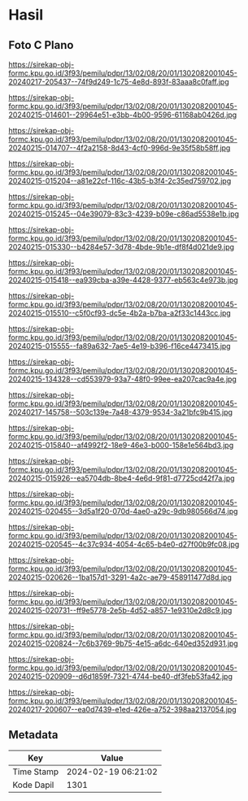 # Hasil

## Foto C Plano

https://sirekap-obj-formc.kpu.go.id/3f93/pemilu/pdpr/13/02/08/20/01/1302082001045-20240217-205437--74f9d249-1c75-4e8d-893f-83aaa8c0faff.jpg

https://sirekap-obj-formc.kpu.go.id/3f93/pemilu/pdpr/13/02/08/20/01/1302082001045-20240215-014601--29964e51-e3bb-4b00-9596-61168ab0426d.jpg

https://sirekap-obj-formc.kpu.go.id/3f93/pemilu/pdpr/13/02/08/20/01/1302082001045-20240215-014707--4f2a2158-8d43-4cf0-996d-9e35f58b58ff.jpg

https://sirekap-obj-formc.kpu.go.id/3f93/pemilu/pdpr/13/02/08/20/01/1302082001045-20240215-015204--a81e22cf-116c-43b5-b3f4-2c35ed759702.jpg

https://sirekap-obj-formc.kpu.go.id/3f93/pemilu/pdpr/13/02/08/20/01/1302082001045-20240215-015245--04e39079-83c3-4239-b09e-c86ad5538e1b.jpg

https://sirekap-obj-formc.kpu.go.id/3f93/pemilu/pdpr/13/02/08/20/01/1302082001045-20240215-015330--b4284e57-3d78-4bde-9b1e-df8f4d021de9.jpg

https://sirekap-obj-formc.kpu.go.id/3f93/pemilu/pdpr/13/02/08/20/01/1302082001045-20240215-015418--ea939cba-a39e-4428-9377-eb563c4e973b.jpg

https://sirekap-obj-formc.kpu.go.id/3f93/pemilu/pdpr/13/02/08/20/01/1302082001045-20240215-015510--c5f0cf93-dc5e-4b2a-b7ba-a2f33c1443cc.jpg

https://sirekap-obj-formc.kpu.go.id/3f93/pemilu/pdpr/13/02/08/20/01/1302082001045-20240215-015555--fa89a632-7ae5-4e19-b396-f16ce4473415.jpg

https://sirekap-obj-formc.kpu.go.id/3f93/pemilu/pdpr/13/02/08/20/01/1302082001045-20240215-134328--cd553979-93a7-48f0-99ee-ea207cac9a4e.jpg

https://sirekap-obj-formc.kpu.go.id/3f93/pemilu/pdpr/13/02/08/20/01/1302082001045-20240217-145758--503c139e-7a48-4379-9534-3a21bfc9b415.jpg

https://sirekap-obj-formc.kpu.go.id/3f93/pemilu/pdpr/13/02/08/20/01/1302082001045-20240215-015840--af4992f2-18e9-46e3-b000-158e1e564bd3.jpg

https://sirekap-obj-formc.kpu.go.id/3f93/pemilu/pdpr/13/02/08/20/01/1302082001045-20240215-015926--ea5704db-8be4-4e6d-9f81-d7725cd42f7a.jpg

https://sirekap-obj-formc.kpu.go.id/3f93/pemilu/pdpr/13/02/08/20/01/1302082001045-20240215-020455--3d5a1f20-070d-4ae0-a29c-9db980566d74.jpg

https://sirekap-obj-formc.kpu.go.id/3f93/pemilu/pdpr/13/02/08/20/01/1302082001045-20240215-020545--4c37c934-4054-4c65-b4e0-d27f00b9fc08.jpg

https://sirekap-obj-formc.kpu.go.id/3f93/pemilu/pdpr/13/02/08/20/01/1302082001045-20240215-020626--1ba157d1-3291-4a2c-ae79-458911477d8d.jpg

https://sirekap-obj-formc.kpu.go.id/3f93/pemilu/pdpr/13/02/08/20/01/1302082001045-20240215-020731--ff9e5778-2e5b-4d52-a857-1e9310e2d8c9.jpg

https://sirekap-obj-formc.kpu.go.id/3f93/pemilu/pdpr/13/02/08/20/01/1302082001045-20240215-020824--7c6b3769-9b75-4e15-a6dc-640ed352d931.jpg

https://sirekap-obj-formc.kpu.go.id/3f93/pemilu/pdpr/13/02/08/20/01/1302082001045-20240215-020909--d6d1859f-7321-4744-be40-df3feb53fa42.jpg

https://sirekap-obj-formc.kpu.go.id/3f93/pemilu/pdpr/13/02/08/20/01/1302082001045-20240217-200607--ea0d7439-e1ed-426e-a752-398aa2137054.jpg


## Metadata

| Key        | Value               |
| ---------- | ------------------- |
| Time Stamp | 2024-02-19 06:21:02 |
| Kode Dapil | 1301                |




